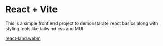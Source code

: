# React + Vite

This is a simple front end project to demonstarate react basics along with styling tools like tailwind css and MUI


[react-land.webm](https://github.com/ayushsingh01042003/React-Landing/assets/102677660/5c84d66c-1c47-4e8e-9dcb-9527b3a5fc38)

